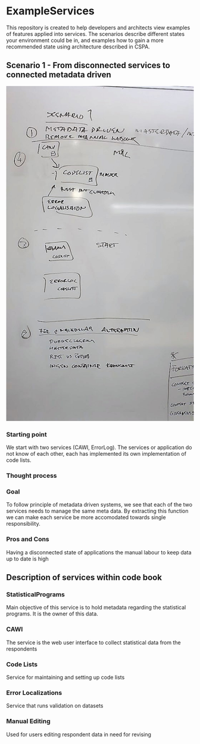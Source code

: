 # ExampleServices

This repository is created to help developers and architects view examples of features applied into services. The scenarios describe different states your environment could be in, and examples how to gain a more recommended state using architecture described in CSPA.

## Scenario 1 - From disconnected services to connected metadata driven
![Scenario 1 overview](./resources/scenario1_20200305_110701.jpg)

### Starting point

We start with two services (CAWI, ErrorLog). The services or application do not know of each other, each has implemented its own implementation of code lists.

### Thought process

### Goal

To follow principle of metadata driven systems, we see that each of the two services needs to manage the same meta data. By extracting this function we can make each service be more accomodated towards single responsibility.

### Pros and Cons

Having a disconnected state of applications the manual labour to keep data up to date is high


## Description of services within code book

### StatisticalPrograms

Main objective of this service is to hold metadata regarding the statistical programs. It is the owner of this data.

### CAWI

The service is the web user interface to collect statistical data from the respondents

### Code Lists

Service for maintaining and setting up code lists

### Error Localizations

Service that runs validation on datasets

### Manual Editing

Used for users editing respondent data in need for revising